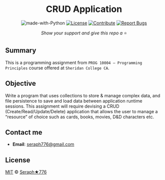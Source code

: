 <div align="center">

# CRUD Application

![made-with-Python](https://img.shields.io/badge/Python-blue?&logo=python&logoColor=yellow&label=Built%20with&style=flat&labelColor=black)
[![License](https://img.shields.io/github/license/seraph776/programming-principles-project?logo=github&color=green&labelColor=black)](https://github.com/seraph776/crud-application/blob/main/contributing.md) [![Contribute](https://img.shields.io/badge/Contribute-black?&logo=github&logoColor=black&label=&flat&labelColor=yellow)](https://github.com/seraph776/crud-application/blob/main/contributing.md) [![Report Bugs](https://img.shields.io/badge/Report%20Bugz-black?&logo=github&logoColor=black&label=&flat&labelColor=red)](https://github.com/seraph776/crud-application/issues/new/choose)


_Show your support and give this repo a_ ⭐

</div> 

## Summary

This is a programming assignment from `PROG 10004 – Programming Principles` course offered at `Sheridan College CA`.

## Objective

Write a program that uses collections to store & manage complex data, and file persistence to save and load data between application runtime sessions. This assignment will require devising a CRUD (Create/Read/Update/Delete) application that allows the user to manage a “resource”
of choice such as cards, books, movies, D&D characters etc.

## Contact me
- **Email**: [seraph776@gmail.com](mailto:seraph776@gmail.com)


## License

[MIT](https://github.com/seraph776/crud-application/blob/main/LICENSE) © [Seraph★776](https://github.com/seraph776) 

